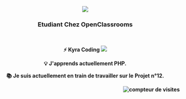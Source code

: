 <!--**kyra110/kyra110** is a ✨ _special_ ✨ repository because its `README.md` (this file) appears on your GitHub profile.--!>

<div align =center>
  <img src="https://pbs.twimg.com/profile_banners/1625870697263235072/1697567030/600x200" target="_blank" />
   <br/> 
<div/>
   
<h3 align="center">Etudiant Chez OpenClassrooms</h3>

<br/>

<div align="center">
  <strong>
   <p>  
     ⚡ Kyra Coding
     <a href="https://www.youtube.com/channel/UCcs9j6AZWBkrfuLz9W8tknA/?sub_confirmation=1" target="_blank">
     <img src="https://img.shields.io/badge/YouTube-FF0000?style=for-the-badge&logo=youtube&logoColor=white" target="_blank" />
     </a>
   </p>
   <p>
  <!-- ⚡ Kyra Coding
   <a href="https://www.tiktok.com/@kyra.coding" target="_blank">
   <img src="https://img.shields.io/badge/TikTok-000000?style=for-the-badge&logo=tiktok&logoColor=white" target="_blank" />
   </a>
   </p>--!>
   
<strong/>
   <p>💡 J'apprends actuellement PHP.</p>
   <p>📚 Je suis actuellement en train de travailler sur le Projet n°12. </p>
</div>

<img alt="compteur de visites" align="right" src="https://visitor-badge.laobi.icu/badge?page_id=kyra110.kyra110" />
<br/>
 


